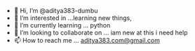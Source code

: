 - 👋 Hi, I’m @aditya383-dumbu
- 👀 I’m interested in ...learning new things,
- 🌱 I’m currently learning ... python
- 💞️ I’m looking to collaborate on ... iam new at this i need help
- 📫 How to reach me ... aditya383.com@gmail.com

<!---
aditya383-dumbu/aditya383-dumbu is a ✨ special ✨ repository because its `README.md` (this file) appears on your GitHub profile.
You can click the Preview link to take a look at your changes.
--->
